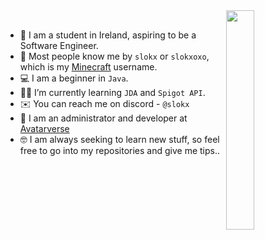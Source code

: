 <img align="right" src="https://github.com/slokxo/Config/assets/121277761/7607e47a-291f-46e1-91bf-e47e3775295d" width=30%>
<br>

- :school: I am a student in Ireland, aspiring to be a Software Engineer.
- :wave: Most people know me by `slokx` or `slokxoxo`, which is my [Minecraft](https://minecraft.net/) username.
- :computer: I am a beginner in `Java`.
- :student: I’m currently learning `JDA` and `Spigot API`.
- :envelope: You can reach me on discord - `@slokx`
- :crystal_ball: I am an administrator and developer at [Avatarverse](https://github.com/Avatarverse)
- :nerd_face: I am always seeking to learn new stuff, so feel free to go into my repositories and give me tips..
<br>
